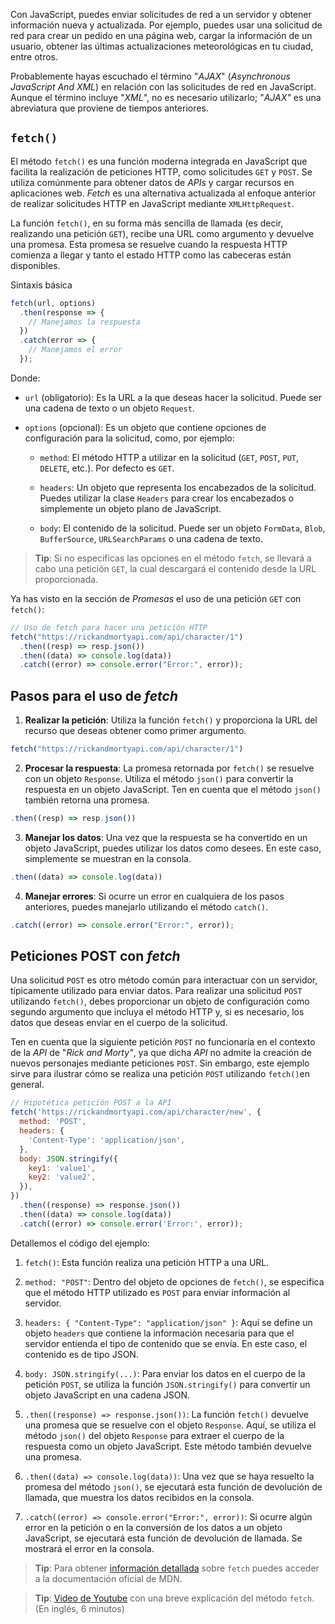 
Con JavaScript, puedes enviar solicitudes de red a un servidor y obtener información nueva y actualizada. Por ejemplo, puedes usar una solicitud de red para crear un pedido en una página web, cargar la información de un usuario, obtener las últimas actualizaciones meteorológicas en tu ciudad, entre otros.

Probablemente hayas escuchado el término "_AJAX_" (_Asynchronous JavaScript And XML_) en relación con las solicitudes de red en JavaScript. Aunque el término incluye "_XML_", no es necesario utilizarlo; "_AJAX"_ es una abreviatura que proviene de tiempos anteriores.


## `fetch()`

El método `fetch()` es una función moderna integrada en JavaScript que facilita la realización de peticiones HTTP, como solicitudes `GET` y `POST`. Se utiliza comúnmente para obtener datos de _APIs_ y cargar recursos en aplicaciones web. _Fetch_ es una alternativa actualizada al enfoque anterior de realizar solicitudes HTTP en JavaScript mediante `XMLHttpRequest`.

La función `fetch()`, en su forma más sencilla de llamada (es decir, realizando una petición `GET`), recibe una URL como argumento y devuelve una promesa. Esta promesa se resuelve cuando la respuesta HTTP comienza a llegar y tanto el estado HTTP como las cabeceras están disponibles.

Sintaxis básica
```JavaScript
fetch(url, options)
  .then(response => {
    // Manejamos la respuesta
  })
  .catch(error => {
    // Manejamos el error
  });
```

Donde:

- `url` (obligatorio): Es la URL a la que deseas hacer la solicitud. Puede ser una cadena de texto o un objeto `Request`.
    
- `options` (opcional): Es un objeto que contiene opciones de configuración para la solicitud, como, por ejemplo:
    
    - `method`: El método HTTP a utilizar en la solicitud (`GET`, `POST`, `PUT`, `DELETE`, etc.). Por defecto es `GET`.
        
    - `headers`: Un objeto que representa los encabezados de la solicitud. Puedes utilizar la clase `Headers` para crear los encabezados o simplemente un objeto plano de JavaScript.
        
    - `body`: El contenido de la solicitud. Puede ser un objeto `FormData`, `Blob`, `BufferSource`, `URLSearchParams` o una cadena de texto.

>**Tip**: Si no especificas las opciones en el método `fetch`, se llevará a cabo una petición `GET`, la cual descargará el contenido desde la URL proporcionada.

Ya has visto en la sección de _Promesas_ el uso de una petición `GET` con `fetch()`:

```JavaScript
// Uso de fetch para hacer una petición HTTP  
fetch("https://rickandmortyapi.com/api/character/1")
  .then((resp) => resp.json()) 
  .then((data) => console.log(data))
  .catch((error) => console.error("Error:", error));
```


## Pasos para el uso de _fetch_

1.  **Realizar la petición**: Utiliza la función `fetch()` y proporciona la URL del recurso que deseas obtener como primer argumento.

```JavaScript
fetch("https://rickandmortyapi.com/api/character/1")
```

2. **Procesar la respuesta**: La promesa retornada por `fetch()` se resuelve con un objeto `Response`. Utiliza el método `json()` para convertir la respuesta en un objeto JavaScript. Ten en cuenta que el método `json()` también retorna una promesa.

```JavaScript
.then((resp) => resp.json())
```

3. **Manejar los datos**: Una vez que la respuesta se ha convertido en un objeto JavaScript, puedes utilizar los datos como desees. En este caso, simplemente se muestran en la consola.

```JavaScript
.then((data) => console.log(data))
```

4. **Manejar errores**: Si ocurre un error en cualquiera de los pasos anteriores, puedes manejarlo utilizando el método `catch()`.

```JavaScript
.catch((error) => console.error("Error:", error));
```


## Peticiones POST con _fetch_

Una solicitud `POST` es otro método común para interactuar con un servidor, típicamente utilizado para enviar datos. Para realizar una solicitud `POST` utilizando `fetch()`, debes proporcionar un objeto de configuración como segundo argumento que incluya el método HTTP y, si es necesario, los datos que deseas enviar en el cuerpo de la solicitud.

Ten en cuenta que la siguiente petición `POST` no funcionaría en el contexto de la _API_ de "_Rick and Morty"_, ya que dicha _API_ no admite la creación de nuevos personajes mediante peticiones `POST`. Sin embargo, este ejemplo sirve para ilustrar cómo se realiza una petición `POST` utilizando `fetch()`en general.

```JavaScript
// Hipotética petición POST a la API
fetch('https://rickandmortyapi.com/api/character/new', {
  method: 'POST',
  headers: {
    'Content-Type': 'application/json',
  },
  body: JSON.stringify({
    key1: 'value1',
    key2: 'value2',
  }),
})
  .then((response) => response.json())
  .then((data) => console.log(data))
  .catch((error) => console.error('Error:', error));
```


Detallemos el código del ejemplo:

1. `fetch()`: Esta función realiza una petición HTTP a una URL.
    
2. `method: "POST"`: Dentro del objeto de opciones de `fetch()`, se especifica que el método HTTP utilizado es `POST` para enviar información al servidor.
    
3. `headers: { "Content-Type": "application/json" }`: Aquí se define un objeto `headers` que contiene la información necesaria para que el servidor entienda el tipo de contenido que se envía. En este caso, el contenido es de tipo JSON.
    
4. `body: JSON.stringify(...)`: Para enviar los datos en el cuerpo de la petición `POST`, se utiliza la función `JSON.stringify()` para convertir un objeto JavaScript en una cadena JSON.
    
5. `.then((response) => response.json())`: La función `fetch()` devuelve una promesa que se resuelve con el objeto `Response`. Aquí, se utiliza el método `json()` del objeto `Response` para extraer el cuerpo de la respuesta como un objeto JavaScript. Este método también devuelve una promesa.
    
6. `.then((data) => console.log(data))`: Una vez que se haya resuelto la promesa del método `json()`, se ejecutará esta función de devolución de llamada, que muestra los datos recibidos en la consola.
    
7. `.catch((error) => console.error("Error:", error))`: Si ocurre algún error en la petición o en la conversión de los datos a un objeto JavaScript, se ejecutará esta función de devolución de llamada. Se mostrará el error en la consola.

>**Tip**: Para obtener [información detallada](https://developer.mozilla.org/en-US/docs/Web/API/Fetch_API/Using_Fetch) sobre `fetch` puedes acceder a la documentación oficial de MDN.

>**Tip**: [Video de Youtube](https://www.youtube.com/watch?v=cuEtnrL9-H0) con una breve explicación del método `fetch`. (En inglés, 6 minutos)

